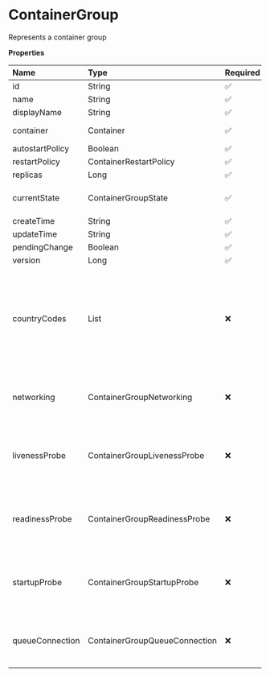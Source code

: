 # ContainerGroup

Represents a container group

**Properties**

| Name            | Type                          | Required | Description                                                                                     |
| :-------------- | :---------------------------- | :------- | :---------------------------------------------------------------------------------------------- |
| id              | String                        | ✅       |                                                                                                 |
| name            | String                        | ✅       |                                                                                                 |
| displayName     | String                        | ✅       |                                                                                                 |
| container       | Container                     | ✅       | Represents a container                                                                          |
| autostartPolicy | Boolean                       | ✅       |                                                                                                 |
| restartPolicy   | ContainerRestartPolicy        | ✅       |                                                                                                 |
| replicas        | Long                          | ✅       |                                                                                                 |
| currentState    | ContainerGroupState           | ✅       | Represents a container group state                                                              |
| createTime      | String                        | ✅       |                                                                                                 |
| updateTime      | String                        | ✅       |                                                                                                 |
| pendingChange   | Boolean                       | ✅       |                                                                                                 |
| version         | Long                          | ✅       |                                                                                                 |
| countryCodes    | List<CountryCode>             | ❌       | List of countries nodes must be located in. Remove this field to permit nodes from any country. |
| networking      | ContainerGroupNetworking      | ❌       | Represents container group networking parameters                                                |
| livenessProbe   | ContainerGroupLivenessProbe   | ❌       | Represents the container group liveness probe                                                   |
| readinessProbe  | ContainerGroupReadinessProbe  | ❌       | Represents the container group readiness probe                                                  |
| startupProbe    | ContainerGroupStartupProbe    | ❌       | Represents the container group startup probe                                                    |
| queueConnection | ContainerGroupQueueConnection | ❌       | Represents container group queue connection                                                     |
